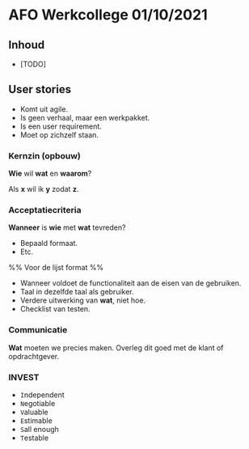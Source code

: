 # AFO Werkcollege 01/10/2021

## Inhoud

- [TODO]

## User stories

- Komt uit agile.
- Is geen verhaal, maar een werkpakket.
- Is een user requirement.
- Moet op zichzelf staan.

### Kernzin (opbouw)

**Wie** wil **wat** en **waarom**?

Als **x** wil ik **y** zodat **z**.

### Acceptatiecriteria

**Wanneer** is **wie** met **wat** tevreden?

- Bepaald formaat.
- Etc.

%% Voor de lijst format %%

- Wanneer voldoet de functionaliteit aan de eisen van de gebruiken.
- Taal in dezelfde taal als gebruiker.
- Verdere uitwerking van **wat**, niet hoe.
- Checklist van testen.

### Communicatie

**Wat** moeten we precies maken. Overleg dit goed met de klant of opdrachtgever.

### INVEST

- `I`ndependent
- `N`egotiable
- `V`aluable
- `E`stimable
- `S`all enough
- `T`estable